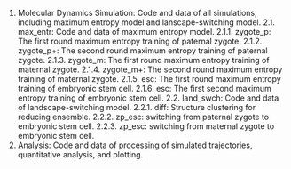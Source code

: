 1. Molecular Dynamics Simulation: Code and data of all simulations, including maximum entropy model and lanscape-switching model.
    2.1. max_entr: Code and data of maximum entropy model.
        2.1.1. zygote_p: The first round maximum entropy training of paternal zygote.
        2.1.2. zygote_p+: The second round maximum entropy training of paternal zygote.
        2.1.3. zygote_m: The first round maximum entropy training of maternal zygote.
        2.1.4. zygote_m+: The second round maximum entropy training of maternal zygote.
        2.1.5. esc: The first round maximum entropy training of embryonic stem cell.
        2.1.6. esc: The first second maximum entropy training of embryonic stem cell.
    2.2. land_swch: Code and data of landscape-switching model.
        2.2.1. diff: Structure clustering for reducing ensemble.
        2.2.2. zp_esc: switching from paternal zygote to embryonic stem cell.
        2.2.3. zp_esc: switching from maternal zygote to embryonic stem cell.
3. Analysis: Code and data of processing of simulated trajectories, quantitative analysis, and plotting.
